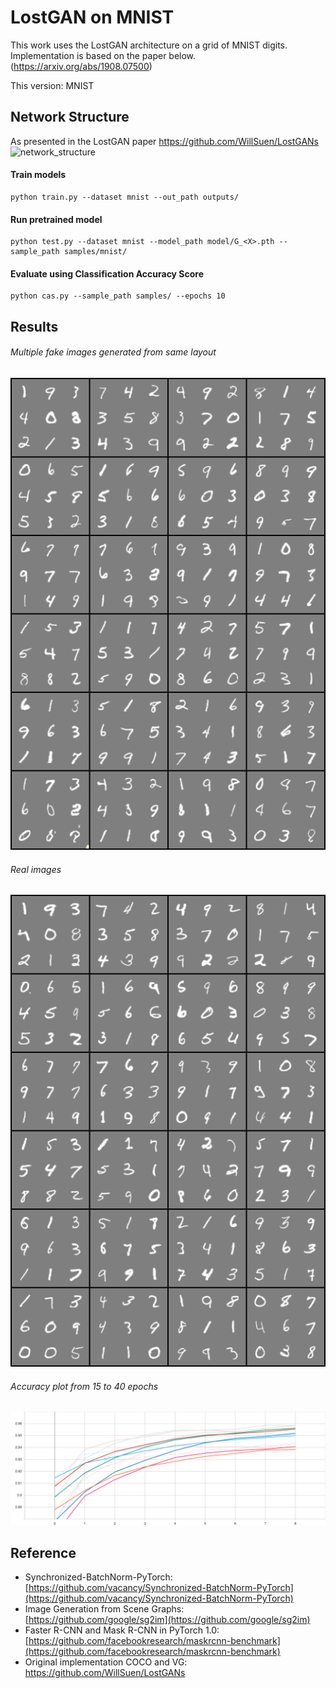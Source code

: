 # LostGAN on MNIST
This work uses the LostGAN architecture on a grid of MNIST digits. Implementation is based on the paper below. 
(https://arxiv.org/abs/1908.07500)

This version: MNIST


## Network Structure
As presented in the LostGAN paper https://github.com/WillSuen/LostGANs
![network_structure](./figures/network_structure.png)


#### Train models
```
python train.py --dataset mnist --out_path outputs/
```

#### Run pretrained model
```
python test.py --dataset mnist --model_path model/G_<X>.pth --sample_path samples/mnist/
```
#### Evaluate using Classification Accuracy Score
```
python cas.py --sample_path samples/ --epochs 10 
```

## Results
###### Multiple fake images generated from same layout
![](./figures/fake_mnist_3x3_grid_epoch_40.png)
###### Real images 
![](./figures/real_mnist_3x3_grid_epoch_40.png)
###### Accuracy plot from 15 to 40 epochs
![style_morph](./figures/accuracy.svg)


## Reference
* Synchronized-BatchNorm-PyTorch: [https://github.com/vacancy/Synchronized-BatchNorm-PyTorch](https://github.com/vacancy/Synchronized-BatchNorm-PyTorch)
* Image Generation from Scene Graphs: [https://github.com/google/sg2im](https://github.com/google/sg2im)
* Faster R-CNN and Mask R-CNN in PyTorch 1.0: [https://github.com/facebookresearch/maskrcnn-benchmark](https://github.com/facebookresearch/maskrcnn-benchmark)
* Original implementation COCO and VG: https://github.com/WillSuen/LostGANs
